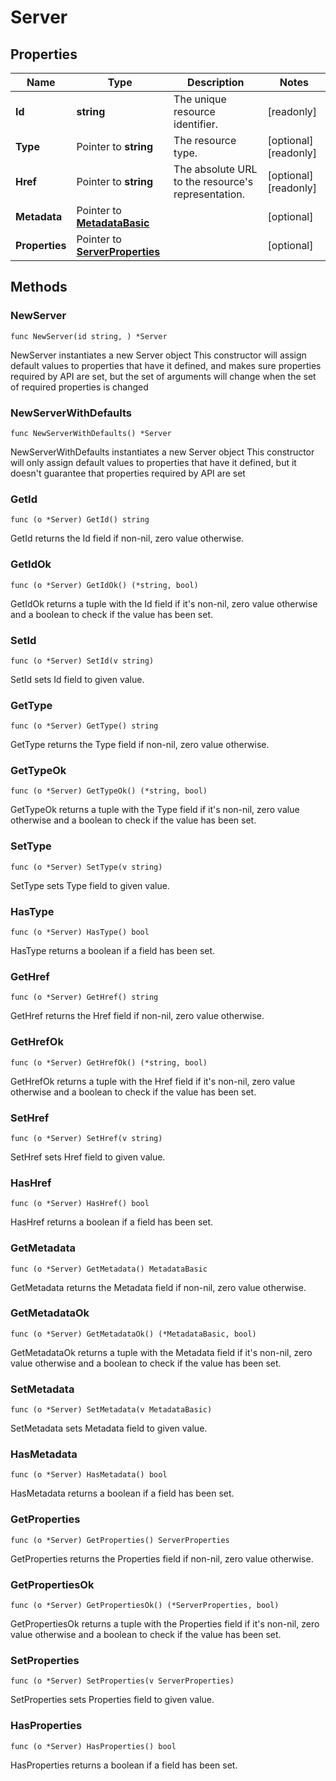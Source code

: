 # Server

## Properties

|Name | Type | Description | Notes|
|------------ | ------------- | ------------- | -------------|
|**Id** | **string** | The unique resource identifier. | [readonly] |
|**Type** | Pointer to **string** | The resource type. | [optional] [readonly] |
|**Href** | Pointer to **string** | The absolute URL to the resource&#39;s representation. | [optional] [readonly] |
|**Metadata** | Pointer to [**MetadataBasic**](MetadataBasic.md) |  | [optional] |
|**Properties** | Pointer to [**ServerProperties**](ServerProperties.md) |  | [optional] |

## Methods

### NewServer

`func NewServer(id string, ) *Server`

NewServer instantiates a new Server object
This constructor will assign default values to properties that have it defined,
and makes sure properties required by API are set, but the set of arguments
will change when the set of required properties is changed

### NewServerWithDefaults

`func NewServerWithDefaults() *Server`

NewServerWithDefaults instantiates a new Server object
This constructor will only assign default values to properties that have it defined,
but it doesn't guarantee that properties required by API are set

### GetId

`func (o *Server) GetId() string`

GetId returns the Id field if non-nil, zero value otherwise.

### GetIdOk

`func (o *Server) GetIdOk() (*string, bool)`

GetIdOk returns a tuple with the Id field if it's non-nil, zero value otherwise
and a boolean to check if the value has been set.

### SetId

`func (o *Server) SetId(v string)`

SetId sets Id field to given value.


### GetType

`func (o *Server) GetType() string`

GetType returns the Type field if non-nil, zero value otherwise.

### GetTypeOk

`func (o *Server) GetTypeOk() (*string, bool)`

GetTypeOk returns a tuple with the Type field if it's non-nil, zero value otherwise
and a boolean to check if the value has been set.

### SetType

`func (o *Server) SetType(v string)`

SetType sets Type field to given value.

### HasType

`func (o *Server) HasType() bool`

HasType returns a boolean if a field has been set.

### GetHref

`func (o *Server) GetHref() string`

GetHref returns the Href field if non-nil, zero value otherwise.

### GetHrefOk

`func (o *Server) GetHrefOk() (*string, bool)`

GetHrefOk returns a tuple with the Href field if it's non-nil, zero value otherwise
and a boolean to check if the value has been set.

### SetHref

`func (o *Server) SetHref(v string)`

SetHref sets Href field to given value.

### HasHref

`func (o *Server) HasHref() bool`

HasHref returns a boolean if a field has been set.

### GetMetadata

`func (o *Server) GetMetadata() MetadataBasic`

GetMetadata returns the Metadata field if non-nil, zero value otherwise.

### GetMetadataOk

`func (o *Server) GetMetadataOk() (*MetadataBasic, bool)`

GetMetadataOk returns a tuple with the Metadata field if it's non-nil, zero value otherwise
and a boolean to check if the value has been set.

### SetMetadata

`func (o *Server) SetMetadata(v MetadataBasic)`

SetMetadata sets Metadata field to given value.

### HasMetadata

`func (o *Server) HasMetadata() bool`

HasMetadata returns a boolean if a field has been set.

### GetProperties

`func (o *Server) GetProperties() ServerProperties`

GetProperties returns the Properties field if non-nil, zero value otherwise.

### GetPropertiesOk

`func (o *Server) GetPropertiesOk() (*ServerProperties, bool)`

GetPropertiesOk returns a tuple with the Properties field if it's non-nil, zero value otherwise
and a boolean to check if the value has been set.

### SetProperties

`func (o *Server) SetProperties(v ServerProperties)`

SetProperties sets Properties field to given value.

### HasProperties

`func (o *Server) HasProperties() bool`

HasProperties returns a boolean if a field has been set.



